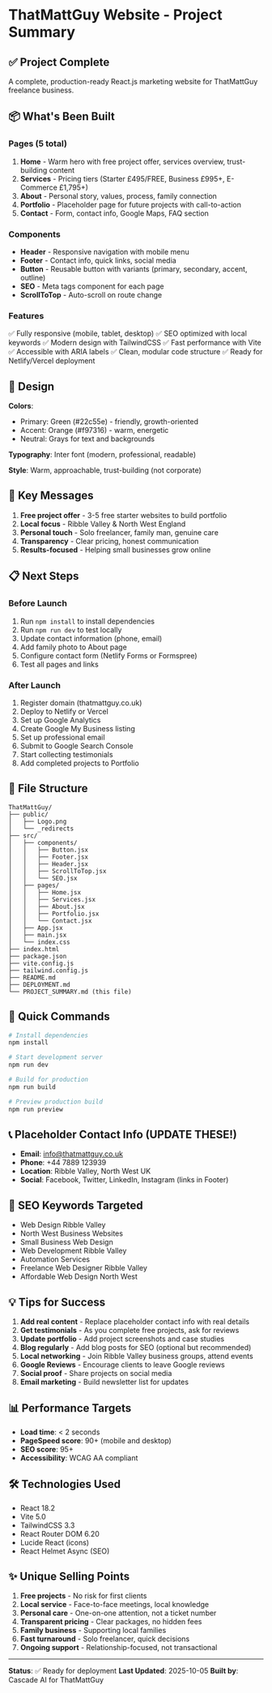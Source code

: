 # ThatMattGuy Website - Project Summary

## ✅ Project Complete

A complete, production-ready React.js marketing website for ThatMattGuy freelance business.

## 📦 What's Been Built

### Pages (5 total)
1. **Home** - Warm hero with free project offer, services overview, trust-building content
2. **Services** - Pricing tiers (Starter £495/FREE, Business £995+, E-Commerce £1,795+)
3. **About** - Personal story, values, process, family connection
4. **Portfolio** - Placeholder page for future projects with call-to-action
5. **Contact** - Form, contact info, Google Maps, FAQ section

### Components
- **Header** - Responsive navigation with mobile menu
- **Footer** - Contact info, quick links, social media
- **Button** - Reusable button with variants (primary, secondary, accent, outline)
- **SEO** - Meta tags component for each page
- **ScrollToTop** - Auto-scroll on route change

### Features
✅ Fully responsive (mobile, tablet, desktop)
✅ SEO optimized with local keywords
✅ Modern design with TailwindCSS
✅ Fast performance with Vite
✅ Accessible with ARIA labels
✅ Clean, modular code structure
✅ Ready for Netlify/Vercel deployment

## 🎨 Design

**Colors**:
- Primary: Green (#22c55e) - friendly, growth-oriented
- Accent: Orange (#f97316) - warm, energetic
- Neutral: Grays for text and backgrounds

**Typography**: Inter font (modern, professional, readable)

**Style**: Warm, approachable, trust-building (not corporate)

## 🔑 Key Messages

1. **Free project offer** - 3-5 free starter websites to build portfolio
2. **Local focus** - Ribble Valley & North West England
3. **Personal touch** - Solo freelancer, family man, genuine care
4. **Transparency** - Clear pricing, honest communication
5. **Results-focused** - Helping small businesses grow online

## 📋 Next Steps

### Before Launch
1. Run `npm install` to install dependencies
2. Run `npm run dev` to test locally
3. Update contact information (phone, email)
4. Add family photo to About page
5. Configure contact form (Netlify Forms or Formspree)
6. Test all pages and links

### After Launch
1. Register domain (thatmattguy.co.uk)
2. Deploy to Netlify or Vercel
3. Set up Google Analytics
4. Create Google My Business listing
5. Set up professional email
6. Submit to Google Search Console
7. Start collecting testimonials
8. Add completed projects to Portfolio

## 📁 File Structure

```
ThatMattGuy/
├── public/
│   ├── Logo.png
│   └── _redirects
├── src/
│   ├── components/
│   │   ├── Button.jsx
│   │   ├── Footer.jsx
│   │   ├── Header.jsx
│   │   ├── ScrollToTop.jsx
│   │   └── SEO.jsx
│   ├── pages/
│   │   ├── Home.jsx
│   │   ├── Services.jsx
│   │   ├── About.jsx
│   │   ├── Portfolio.jsx
│   │   └── Contact.jsx
│   ├── App.jsx
│   ├── main.jsx
│   └── index.css
├── index.html
├── package.json
├── vite.config.js
├── tailwind.config.js
├── README.md
├── DEPLOYMENT.md
└── PROJECT_SUMMARY.md (this file)
```

## 🚀 Quick Commands

```bash
# Install dependencies
npm install

# Start development server
npm run dev

# Build for production
npm run build

# Preview production build
npm run preview
```

## 📞 Placeholder Contact Info (UPDATE THESE!)

- **Email**: info@thatmattguy.co.uk
- **Phone**: +44 7889 123939
- **Location**: Ribble Valley, North West UK
- **Social**: Facebook, Twitter, LinkedIn, Instagram (links in Footer)

## 🎯 SEO Keywords Targeted

- Web Design Ribble Valley
- North West Business Websites
- Small Business Web Design
- Web Development Ribble Valley
- Automation Services
- Freelance Web Designer Ribble Valley
- Affordable Web Design North West

## 💡 Tips for Success

1. **Add real content** - Replace placeholder contact info with real details
2. **Get testimonials** - As you complete free projects, ask for reviews
3. **Update portfolio** - Add project screenshots and case studies
4. **Blog regularly** - Add blog posts for SEO (optional but recommended)
5. **Local networking** - Join Ribble Valley business groups, attend events
6. **Google Reviews** - Encourage clients to leave Google reviews
7. **Social proof** - Share projects on social media
8. **Email marketing** - Build newsletter list for updates

## 📊 Performance Targets

- **Load time**: < 2 seconds
- **PageSpeed score**: 90+ (mobile and desktop)
- **SEO score**: 95+
- **Accessibility**: WCAG AA compliant

## 🛠️ Technologies Used

- React 18.2
- Vite 5.0
- TailwindCSS 3.3
- React Router DOM 6.20
- Lucide React (icons)
- React Helmet Async (SEO)

## ✨ Unique Selling Points

1. **Free projects** - No risk for first clients
2. **Local service** - Face-to-face meetings, local knowledge
3. **Personal care** - One-on-one attention, not a ticket number
4. **Transparent pricing** - Clear packages, no hidden fees
5. **Family business** - Supporting local families
6. **Fast turnaround** - Solo freelancer, quick decisions
7. **Ongoing support** - Relationship-focused, not transactional

---

**Status**: ✅ Ready for deployment
**Last Updated**: 2025-10-05
**Built by**: Cascade AI for ThatMattGuy
